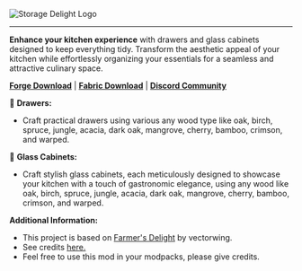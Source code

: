 ![Storage Delight Logo](https://cdn.modrinth.com/data/LTTvOp5L/images/fa93cf5d6d1e101e0783d9af61ebd7330881d791.png)
___
**Enhance your kitchen experience** with drawers and glass cabinets designed to keep everything tidy. Transform the aesthetic appeal of your kitchen while effortlessly organizing your essentials for a seamless and attractive culinary space.

[**Forge Download**](https://www.curseforge.com/minecraft/mc-mods/storage-delight-forge) | [**Fabric Download**](https://www.curseforge.com/minecraft/mc-mods/storage-delight-fabric) | [**Discord Community**](https://discord.gg/z2E7Q78v8X)

🍅 **Drawers:**
- Craft practical drawers using various any wood type like oak, birch, spruce, jungle, acacia, dark oak, mangrove, cherry, bamboo, crimson, and warped.

🥕 **Glass Cabinets:**
- Craft stylish glass cabinets, each meticulously designed to showcase your kitchen with a touch of gastronomic elegance, using any wood like oak, birch, spruce, jungle, acacia, dark oak, mangrove, cherry, bamboo, crimson, and warped.

**Additional Information:**
- This project is based on [Farmer's Delight](https://www.curseforge.com/minecraft/mc-mods/farmers-delight) by vectorwing.
- See credits [here.](https://github.com/axperty/storagedelight-fabric/blob/master/CREDITS)
- Feel free to use this mod in your modpacks, please give credits. 
